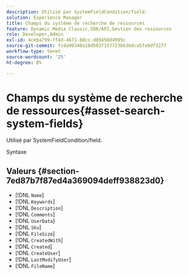 ```yaml
---
description: Utilisé par SystemFieldCondition/field.
solution: Experience Manager
title: Champs du système de recherche de ressources
feature: Dynamic Media Classic,SDK/API,Gestion des ressources
role: Developer,Admin
exl-id: 4ceba799-ff4d-4671-88cc-d85650d4995c
source-git-commit: fcda99340a18d5037157723bb3bdca5fa9df3277
workflow-type: tm+mt
source-wordcount: '25'
ht-degree: 8%

---
```


# Champs du système de recherche de ressources{#asset-search-system-fields}

Utilisé par SystemFieldCondition/field.

Syntaxe

## Valeurs {#section-7ed87b7f87ed4a369094deff938823d0}

* [!DNL `Name`]
* [!DNL `Keywords`]
* [!DNL `Description`]
* [!DNL `Comments`]
* [!DNL `UserData`]
* [!DNL `Sku`]
* [!DNL `FileSize`]
* [!DNL `CreatedWith`]
* [!DNL `Created`]
* [!DNL `CreateUser`]
* [!DNL `LastModifyUser`]
* [!DNL `FileName`]
